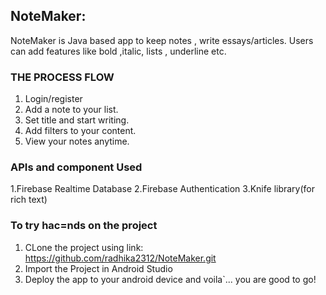 ## NoteMaker:
NoteMaker is Java based app to keep notes , write essays/articles. Users can add features like bold ,italic, lists , underline etc.

### THE PROCESS FLOW
1. Login/register
2. Add a note to your list.
3. Set title and start writing.
4. Add filters to your content.
5. View your notes anytime.

### APIs and component Used
1.Firebase Realtime Database
2.Firebase Authentication
3.Knife library(for rich text)
 
### To try hac=nds on the project
1. CLone the project using link: https://github.com/radhika2312/NoteMaker.git
2. Import the Project in Android Studio
3. Deploy the app to your android device and voila`... you are good to go!<br />


